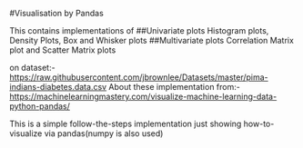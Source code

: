 #Visualisation by Pandas

This contains implementations of 
##Univariate plots
Histogram plots, Density Plots, Box and Whisker plots
##Multivariate plots
Correlation Matrix plot and Scatter Matrix plots

on dataset:-https://raw.githubusercontent.com/jbrownlee/Datasets/master/pima-indians-diabetes.data.csv
About these implementation from:- https://machinelearningmastery.com/visualize-machine-learning-data-python-pandas/

This is a simple follow-the-steps implementation just showing how-to-visualize via pandas(numpy is also used)
